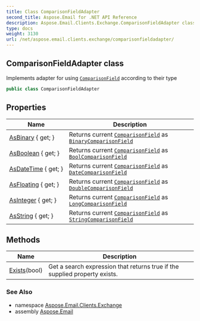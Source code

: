 ```yaml
---
title: Class ComparisonFieldAdapter
second_title: Aspose.Email for .NET API Reference
description: Aspose.Email.Clients.Exchange.ComparisonFieldAdapter class. Implements adapter for using ComparisonField according to their type
type: docs
weight: 3130
url: /net/aspose.email.clients.exchange/comparisonfieldadapter/
---
```

## ComparisonFieldAdapter class

Implements adapter for using [`ComparisonField`](../../aspose.email.tools.search/comparisonfield/) according to their type

```csharp
public class ComparisonFieldAdapter
```

## Properties

| Name | Description |
| --- | --- |
| [AsBinary](../../aspose.email.clients.exchange/comparisonfieldadapter/asbinary/) { get; } | Returns current [`ComparisonField`](../../aspose.email.tools.search/comparisonfield/) as [`BinaryComparisonField`](../../aspose.email.tools.search/binarycomparisonfield/) |
| [AsBoolean](../../aspose.email.clients.exchange/comparisonfieldadapter/asboolean/) { get; } | Returns current [`ComparisonField`](../../aspose.email.tools.search/comparisonfield/) as [`BoolComparisonField`](../../aspose.email.tools.search/boolcomparisonfield/) |
| [AsDateTime](../../aspose.email.clients.exchange/comparisonfieldadapter/asdatetime/) { get; } | Returns current [`ComparisonField`](../../aspose.email.tools.search/comparisonfield/) as [`DateComparisonField`](../../aspose.email.tools.search/datecomparisonfield/) |
| [AsFloating](../../aspose.email.clients.exchange/comparisonfieldadapter/asfloating/) { get; } | Returns current [`ComparisonField`](../../aspose.email.tools.search/comparisonfield/) as [`DoubleComparisonField`](../../aspose.email.tools.search/doublecomparisonfield/) |
| [AsInteger](../../aspose.email.clients.exchange/comparisonfieldadapter/asinteger/) { get; } | Returns current [`ComparisonField`](../../aspose.email.tools.search/comparisonfield/) as [`LongComparisonField`](../../aspose.email.tools.search/longcomparisonfield/) |
| [AsString](../../aspose.email.clients.exchange/comparisonfieldadapter/asstring/) { get; } | Returns current [`ComparisonField`](../../aspose.email.tools.search/comparisonfield/) as [`StringComparisonField`](../../aspose.email.tools.search/stringcomparisonfield/) |

## Methods

| Name | Description |
| --- | --- |
| [Exists](../../aspose.email.clients.exchange/comparisonfieldadapter/exists/)(bool) | Get a search expression that returns true if the supplied property exists. |

### See Also

* namespace [Aspose.Email.Clients.Exchange](../../aspose.email.clients.exchange/)
* assembly [Aspose.Email](../../)


